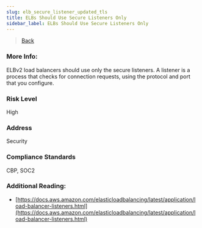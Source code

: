```yaml
---
slug: elb_secure_listener_updated_tls
title: ELBs Should Use Secure Listeners Only
sidebar_label: ELBs Should Use Secure Listeners Only
---
```

> [Back](../../elbmonitoring)

### More Info:
ELBv2 load balancers should use only the secure listeners. A listener is a process that checks for connection requests, using the protocol and port that you configure.

### Risk Level
High

### Address
Security

### Compliance Standards
CBP, SOC2

### Additional Reading:
- [https://docs.aws.amazon.com/elasticloadbalancing/latest/application/load-balancer-listeners.html](https://docs.aws.amazon.com/elasticloadbalancing/latest/application/load-balancer-listeners.html) 

